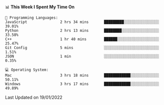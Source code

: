 
<!--START_SECTION:waka-->
📊 **This Week I Spent My Time On** 

```text
💬 Programming Languages: 
JavaScript               2 hrs 34 mins       █████████░░░░░░░░░░░░░░░░   39.01% 
Python                   2 hrs 13 mins       ████████░░░░░░░░░░░░░░░░░   33.58% 
C++                      1 hr 40 mins        ██████░░░░░░░░░░░░░░░░░░░   25.47% 
Git Config               5 mins              ░░░░░░░░░░░░░░░░░░░░░░░░░   1.51% 
JSON                     1 min               ░░░░░░░░░░░░░░░░░░░░░░░░░   0.35%

💻 Operating System: 
Mac                      3 hrs 18 mins       ████████████░░░░░░░░░░░░░   50.11% 
Windows                  3 hrs 17 mins       ████████████░░░░░░░░░░░░░   49.89%

```


 Last Updated on 19/01/2022
<!--END_SECTION:waka-->
